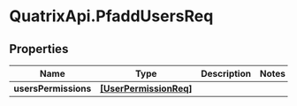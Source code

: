 # QuatrixApi.PfaddUsersReq

## Properties
Name | Type | Description | Notes
------------ | ------------- | ------------- | -------------
**usersPermissions** | [**[UserPermissionReq]**](UserPermissionReq.md) |  | 


